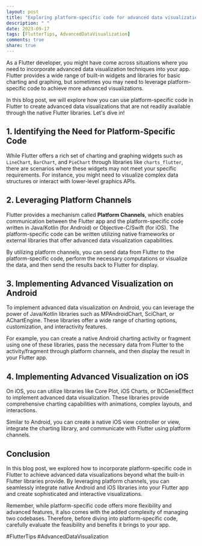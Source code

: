 ```yaml
---
layout: post
title: "Exploring platform-specific code for advanced data visualization in Flutter."
description: " "
date: 2023-09-17
tags: [FlutterTips, AdvancedDataVisualization]
comments: true
share: true
---
```


As a Flutter developer, you might have come across situations where you need to incorporate advanced data visualization techniques into your app. Flutter provides a wide range of built-in widgets and libraries for basic charting and graphing, but sometimes you may need to leverage platform-specific code to achieve more advanced visualizations.

In this blog post, we will explore how you can use platform-specific code in Flutter to create advanced data visualizations that are not readily available through the native Flutter libraries. Let's dive in!

## 1. Identifying the Need for Platform-Specific Code

While Flutter offers a rich set of charting and graphing widgets such as `LineChart`, `BarChart`, and `PieChart` through libraries like `charts_flutter`, there are scenarios where these widgets may not meet your specific requirements. For instance, you might need to visualize complex data structures or interact with lower-level graphics APIs.

## 2. Leveraging Platform Channels

Flutter provides a mechanism called **Platform Channels**, which enables communication between the Flutter app and the platform-specific code written in Java/Kotlin (for Android) or Objective-C/Swift (for iOS). The platform-specific code can be written utilizing native frameworks or external libraries that offer advanced data visualization capabilities.

By utilizing platform channels, you can send data from Flutter to the platform-specific code, perform the necessary computations or visualize the data, and then send the results back to Flutter for display.

## 3. Implementing Advanced Visualization on Android

To implement advanced data visualization on Android, you can leverage the power of Java/Kotlin libraries such as MPAndroidChart, SciChart, or AChartEngine. These libraries offer a wide range of charting options, customization, and interactivity features.

For example, you can create a native Android charting activity or fragment using one of these libraries, pass the necessary data from Flutter to the activity/fragment through platform channels, and then display the result in your Flutter app.

## 4. Implementing Advanced Visualization on iOS

On iOS, you can utilize libraries like Core Plot, iOS Charts, or BCGenieEffect to implement advanced data visualization. These libraries provide comprehensive charting capabilities with animations, complex layouts, and interactions.

Similar to Android, you can create a native iOS view controller or view, integrate the charting library, and communicate with Flutter using platform channels.

## Conclusion

In this blog post, we explored how to incorporate platform-specific code in Flutter to achieve advanced data visualizations beyond what the built-in Flutter libraries provide. By leveraging platform channels, you can seamlessly integrate native Android and iOS libraries into your Flutter app and create sophisticated and interactive visualizations.

Remember, while platform-specific code offers more flexibility and advanced features, it also comes with the added complexity of managing two codebases. Therefore, before diving into platform-specific code, carefully evaluate the feasibility and benefits it brings to your app.

#FlutterTips #AdvancedDataVisualization